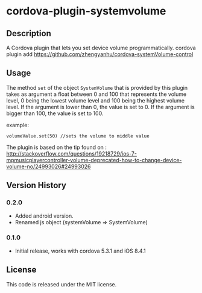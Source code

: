 # cordova-plugin-systemvolume

## Description
A Cordova plugin that lets you set device volume programmatically.
cordova plugin add https://github.com/zhengyanhu/cordova-systemVolume-control

## Usage

The method `set` of the object `SystemVolume` that is provided by this plugin takes as argument a float between 0 and 100 that represents the volume level, 0 being the lowest volume level and 100 being the highest volume level.
If the argument is lower than 0, the value is set to 0. If the argument is bigger than 100, the value is set to 100.

example:

    volumeValue.set(50) //sets the volume to middle value

The plugin is based on the tip found on :
http://stackoverflow.com/questions/19218729/ios-7-mpmusicplayercontroller-volume-deprecated-how-to-change-device-volume-no/24993026#24993026

## Version History

### 0.2.0

* Added android version.
* Renamed js object (systemVolume => SystemVolume)

### 0.1.0

* Initial release, works with cordova 5.3.1 and iOS 8.4.1

## License
This code is released under the MIT license.
